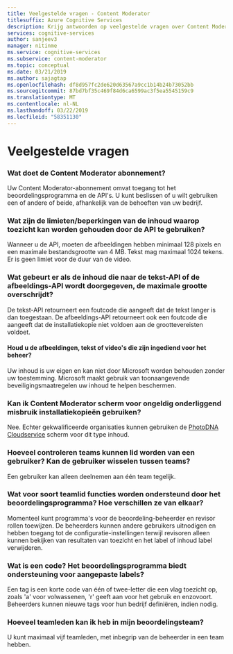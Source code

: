 ```yaml
---
title: Veelgestelde vragen - Content Moderator
titlesuffix: Azure Cognitive Services
description: Krijg antwoorden op veelgestelde vragen over Content Moderator.
services: cognitive-services
author: sanjeev3
manager: nitinme
ms.service: cognitive-services
ms.subservice: content-moderator
ms.topic: conceptual
ms.date: 03/21/2019
ms.author: sajagtap
ms.openlocfilehash: df8d957fc2de620d63567a9cc1b14b24b73052bb
ms.sourcegitcommit: 87bd7bf35c469f84d6ca6599ac3f5ea5545159c9
ms.translationtype: MT
ms.contentlocale: nl-NL
ms.lasthandoff: 03/22/2019
ms.locfileid: "58351130"
---
```

# <a name="frequently-asked-questions-faq"></a>Veelgestelde vragen

### <a name="what-does-my-content-moderator-subscription-include"></a>Wat doet de Content Moderator abonnement?

Uw Content Moderator-abonnement omvat toegang tot het beoordelingsprogramma en de API's. U kunt beslissen of u wilt gebruiken een of andere of beide, afhankelijk van de behoeften van uw bedrijf.

### <a name="what-are-the-limitsrestrictions-of-the-content-that-can-be-moderated-by-using-the-api"></a>Wat zijn de limieten/beperkingen van de inhoud waarop toezicht kan worden gehouden door de API te gebruiken?

Wanneer u de API, moeten de afbeeldingen hebben minimaal 128 pixels en een maximale bestandsgrootte van 4 MB. Tekst mag maximaal 1024 tekens. Er is geen limiet voor de duur van de video.

### <a name="what-happens-if-the-content-passed-to-the-text-api-or-the-image-api-exceeds-the-size-limits"></a>Wat gebeurt er als de inhoud die naar de tekst-API of de afbeeldings-API wordt doorgegeven, de maximale grootte overschrijdt?

De tekst-API retourneert een foutcode die aangeeft dat de tekst langer is dan toegestaan. De afbeeldings-API retourneert ook een foutcode die aangeeft dat de installatiekopie niet voldoen aan de groottevereisten voldoet.

#### <a name="do-you-keep-the-images-text-or-videos-that-are-submitted-for-moderation"></a>Houd u de afbeeldingen, tekst of video's die zijn ingediend voor het beheer?

Uw inhoud is uw eigen en kan niet door Microsoft worden behouden zonder uw toestemming. Microsoft maakt gebruik van toonaangevende beveiligingsmaatregelen uw inhoud te helpen beschermen.

### <a name="can-i-use-content-moderator-to-screen-for-illegal-child-exploitation-images"></a>Kan ik Content Moderator scherm voor ongeldig onderliggend misbruik installatiekopieën gebruiken?

Nee. Echter gekwalificeerde organisaties kunnen gebruiken de [PhotoDNA Cloudservice](https://www.microsoft.com/photodna "Cloudservice van Microsoft PhotoDNA") scherm voor dit type inhoud.

### <a name="how-many-review-teams-can-a-user-join-can-the-user-switch-between-teams"></a>Hoeveel controleren teams kunnen lid worden van een gebruiker? Kan de gebruiker wisselen tussen teams?

Een gebruiker kan alleen deelnemen aan één team tegelijk.

### <a name="what-kind-of-team-member-roles-are-supported-by-the-review-tool-how-are-they-different"></a>Wat voor soort teamlid functies worden ondersteund door het beoordelingsprogramma? Hoe verschillen ze van elkaar?

Momenteel kunt programma's voor de beoordeling-beheerder en revisor rollen toewijzen. De beheerders kunnen andere gebruikers uitnodigen en hebben toegang tot de configuratie-instellingen terwijl revisoren alleen kunnen bekijken van resultaten van toezicht en het label of inhoud label verwijderen.

### <a name="what-is-a-tag-does-the-review-tool-support-custom-tags"></a>Wat is een code? Het beoordelingsprogramma biedt ondersteuning voor aangepaste labels?

Een tag is een korte code van één of twee-letter die een vlag toezicht op, zoals 'a' voor volwassenen, 'r' geeft aan voor het gebruik en enzovoort. Beheerders kunnen nieuwe tags voor hun bedrijf definiëren, indien nodig.

### <a name="how-many-team-members-can-i-have-in-my-review-team"></a>Hoeveel teamleden kan ik heb in mijn beoordelingsteam?

U kunt maximaal vijf teamleden, met inbegrip van de beheerder in een team hebben.
